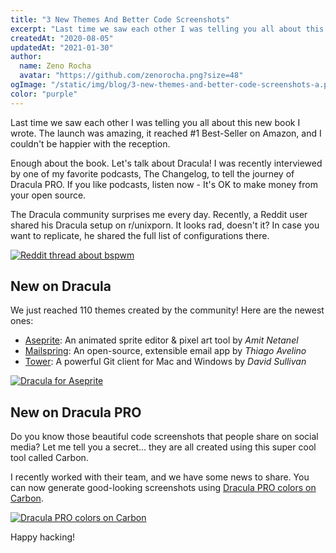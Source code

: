 ```yaml
---
title: "3 New Themes And Better Code Screenshots"
excerpt: "Last time we saw each other I was telling you all about this new book I wrote. The launch was amazing, it reached #1 Best-Seller on Amazon, and I couldn't be happier with the reception."
createdAt: "2020-08-05"
updatedAt: "2021-01-30"
author:
  name: Zeno Rocha
  avatar: "https://github.com/zenorocha.png?size=48"
ogImage: "/static/img/blog/3-new-themes-and-better-code-screenshots-a.png"
color: "purple"
---
```


Last time we saw each other I was telling you all about this new book I wrote. The launch was amazing, it reached #1 Best-Seller on Amazon, and I couldn't be happier with the reception.

Enough about the book. Let's talk about Dracula! I was recently interviewed by one of my favorite podcasts, The Changelog, to tell the journey of Dracula PRO. If you like podcasts, listen now - It's OK to make money from your open source.

The Dracula community surprises me every day. Recently, a Reddit user shared his Dracula setup on r/unixporn. It looks rad, doesn't it? In case you want to replicate, he shared the full list of configurations there.

[![Reddit thread about bspwm](/static/img/blog/3-new-themes-and-better-code-screenshots-a.png)](https://www.reddit.com/r/unixporn/comments/hvrp6f/bspwm_dracula_theme/)

## New on Dracula

We just reached 110 themes created by the community! Here are the newest ones:

* [Aseprite](/aseprite): An animated sprite editor & pixel art tool by *Amit Netanel*
* [Mailspring](/mailspring): An open-source, extensible email app by *Thiago Avelino*
* [Tower](/tower): A powerful Git client for Mac and Windows by *David Sullivan*

[![Dracula for Aseprite](/static/img/blog/3-new-themes-and-better-code-screenshots-b.jpg)](/aseprite)

## New on Dracula PRO

Do you know those beautiful code screenshots that people share on social media? Let me tell you a secret... they are all created using this super cool tool called Carbon.

I recently worked with their team, and we have some news to share. You can now generate good-looking screenshots using [Dracula PRO colors on Carbon](https://carbon.now.sh/?t=dracula-pro).

[![Dracula PRO colors on Carbon](/static/img/blog/3-new-themes-and-better-code-screenshots-c.png)](https://carbon.now.sh/?t=dracula-pro)

Happy hacking!